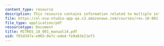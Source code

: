 ```yaml
---
content_type: resource
description: This resource contains information related to multiple integrals.
file: https://ol-ocw-studio-app-qa.s3.amazonaws.com/courses/res-18-001-calculus-online-textbook-spring-2005/f65d347ae0650e7cededfe9a83e21ef3_MITRES_18_001_manual14.pdf
file_type: application/pdf
resourcetype: Document
title: MITRES_18_001_manual14.pdf
uid: f65d347a-e065-0e7c-eded-fe9a83e21ef3
---
```

